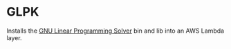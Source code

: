 # GLPK

Installs the [GNU Linear Programming Solver](https://www.gnu.org/software/glpk/)
bin and lib into an AWS Lambda layer.

